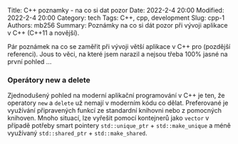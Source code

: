 Title: C++ poznamky - na co si dat pozor 
Date: 2022-2-4 20:00
Modified: 2022-2-4 20:00
Category: tech
Tags: C++, cpp, development
Slug: cpp-1
Authors: mb256
Summary: Poznámky na co si dát pozor při vývoji aplikace v C++ (C++11 a novější).

Pár poznámek na co se zaměřit při vývoji větší aplikace v C++ pro (pozdější referenci). Jous to věci, na které jsem narazil a nejsou třeba 100% jasné na první pohled ...   


### Operátory new a delete

Zjednodušený pohled na moderní aplikační programování v C++ je ten, že operatory ```new``` a ```delete``` už nemají v moderním kódu co dělat. Preferované je využívání připravených funkcí ze standardní knihovni nebo z pomocných knihoven. Mnoho situací, lze vyřešit pomocí kontejnerů jako ```vector``` v případě potřeby smart pointery ```std::unique_ptr``` + ```std::make_unique``` a méně využívaný ```std::shared_ptr``` + ```std::make_shared```.   


